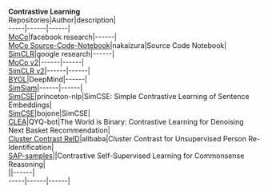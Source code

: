 **Contrastive Learning**  
Repositories|Author|description|    
-----|------|------|   
[MoCo](https://github.com/facebookresearch/moco)|facebook research|------|    
[MoCo Source-Code-Notebook](https://github.com/nakaizura/Source-Code-Notebook/tree/master/MoCo)|nakaizura|Source Code Notebook|     
[SimCLR](https://github.com/google-research/simclr)|google research|------|  
[MoCo v2]()|------|------|   
[SimCLR v2]()|------|------|   
[BYOL]()|DeepMind|------|   
[SimSiam]()|------|------|   
[SimCSE](https://github.com/princeton-nlp/SimCSE)|princeton-nlp|SimCSE: Simple Contrastive Learning of Sentence Embeddings|   
[SimCSE](https://github.com/bojone/SimCSE)|bojone|SimCSE|     
[CLEA](https://github.com/QYQ-bot/CLEA)|QYQ-bot|The World is Binary: Contrastive Learning for Denoising Next Basket Recommendation|  
[Cluster Contrast ReID](https://github.com/alibaba/cluster-contrast-reid)|alibaba|Cluster Contrast for Unsupervised Person Re-Identification|  
[SAP-samples](https://github.com/SAP-samples/)||Contrastive Self-Supervised Learning for Commonsense Reasoning|  
[]()||------|  
-----|------|------| 
